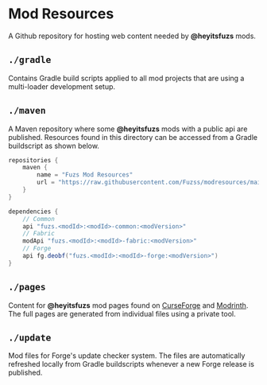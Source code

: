 # Mod Resources
A Github repository for hosting web content needed by **@heyitsfuzs** mods.

## `./gradle`
Contains Gradle build scripts applied to all mod projects that are using a multi-loader development setup.

## `./maven`
A Maven repository where some **@heyitsfuzs** mods with a public api are published. Resources found in this directory can be accessed from a Gradle buildscript as shown below.

```groovy
repositories {
    maven {
        name = "Fuzs Mod Resources"
        url = "https://raw.githubusercontent.com/Fuzss/modresources/main/maven/"
    }
}

dependencies {
    // Common
    api "fuzs.<modId>:<modId>-common:<modVersion>"
    // Fabric
    modApi "fuzs.<modId>:<modId>-fabric:<modVersion>"
    // Forge
    api fg.deobf("fuzs.<modId>:<modId>-forge:<modVersion>")
}
```

## `./pages`
Content for **@heyitsfuzs** mod pages found on [CurseForge](https://www.curseforge.com/members/fuzs/projects) and [Modrinth](https://modrinth.com/user/Fuzs). The full pages are generated from individual files using a private tool.

## `./update`
Mod files for Forge's update checker system. The files are automatically refreshed locally from Gradle buildscripts whenever a new Forge release is published.
